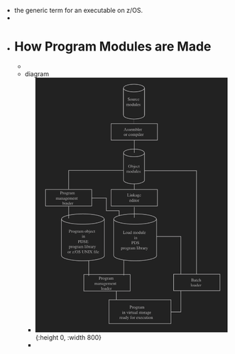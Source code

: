 - the generic term for an executable on z/OS.
-
- # How Program Modules are Made
	-
	- diagram
		- ![image.png](../assets/image_1754180789322_0.png){:height 0, :width 800}
		-
